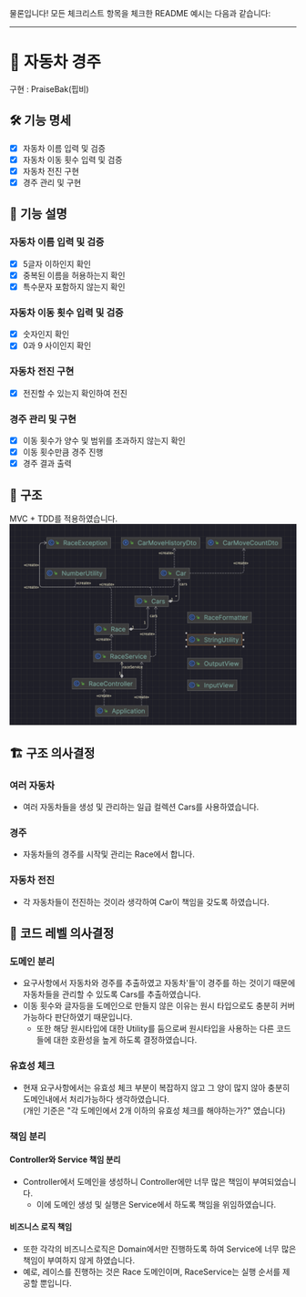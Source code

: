 물론입니다! 모든 체크리스트 항목을 체크한 README 예시는 다음과 같습니다:

---

# 🚗 자동차 경주
구현 : PraiseBak(핍비)

## 🛠️ 기능 명세
- [x] 자동차 이름 입력 및 검증
- [x] 자동차 이동 횟수 입력 및 검증
- [x] 자동차 전진 구현
- [x] 경주 관리 및 구현

## 📜 기능 설명
### 자동차 이름 입력 및 검증
- [x] 5글자 이하인지 확인
- [x] 중복된 이름을 허용하는지 확인
- [x] 특수문자 포함하지 않는지 확인

### 자동차 이동 횟수 입력 및 검증
- [x] 숫자인지 확인
- [x] 0과 9 사이인지 확인

### 자동차 전진 구현
- [x] 전진할 수 있는지 확인하여 전진

### 경주 관리 및 구현
- [x] 이동 횟수가 양수 및 범위를 초과하지 않는지 확인
- [x] 이동 횟수만큼 경주 진행
- [x] 경주 결과 출력

## 📂 구조
MVC + TDD를 적용하였습니다.
![img.png](img.png)

## 🏗️ 구조 의사결정
### 여러 자동차
- 여러 자동차들을 생성 및 관리하는 일급 컬렉션 Cars를 사용하였습니다.

### 경주
- 자동차들의 경주를 시작및 관리는 Race에서 합니다.

### 자동차 전진
- 각 자동차들이 전진하는 것이라 생각하여 Car이 책임을 갖도록 하였습니다.

## 🧩 코드 레벨 의사결정
### 도메인 분리
- 요구사항에서 자동차와 경주를 추출하였고 자동차'들'이 경주를 하는 것이기 때문에 자동차들을 관리할 수 있도록 Cars를 추출하였습니다.
- 이동 횟수와 글자등을 도메인으로 만들지 않은 이유는 원시 타입으로도 충분히 커버 가능하다 판단하였기 때문입니다.
    - 또한 해당 원시타입에 대한 Utility를 둠으로써 원시타입을 사용하는 다른 코드들에 대한 호환성을 높게 하도록 결정하였습니다.

### 유효성 체크
- 현재 요구사항에서는 유효성 체크 부분이 복잡하지 않고 그 양이 많지 않아 충분히 도메인내에서 처리가능하다 생각하였습니다.     
  (개인 기준은 "각 도메인에서 2개 이하의 유효성 체크를 해야하는가?" 였습니다)

### 책임 분리
#### Controller와 Service 책임 분리
- Controller에서 도메인을 생성하니 Controller에만 너무 많은 책임이 부여되었습니다.
    - 이에 도메인 생성 및 실행은 Service에서 하도록 책임을 위임하였습니다.

#### 비즈니스 로직 책임
- 또한 각각의 비즈니스로직은 Domain에서만 진행하도록 하여 Service에 너무 많은 책임이 부여하지 않게 하였습니다.
- 예로, 레이스를 진행하는 것은 Race 도메인이며, RaceService는 실행 순서를 제공할 뿐입니다.